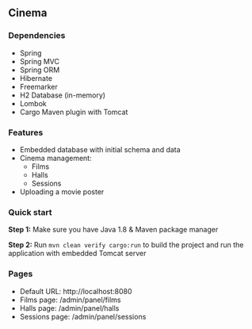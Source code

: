 ## Cinema

### Dependencies

* Spring
* Spring MVC
* Spring ORM
* Hibernate
* Freemarker
* H2 Database (in-memory)
* Lombok
* Cargo Maven plugin with Tomcat

### Features

* Embedded database with initial schema and data
* Cinema management:
  * Films
  * Halls
  * Sessions
* Uploading a movie poster

### Quick start

**Step 1:** Make sure you have Java 1.8 & Maven package manager

**Step 2:** Run `mvn clean verify cargo:run` to build the project and run the application with embedded Tomcat server

### Pages

* Default URL: http://localhost:8080
* Films page: /admin/panel/films
* Halls page: /admin/panel/halls
* Sessions page: /admin/panel/sessions